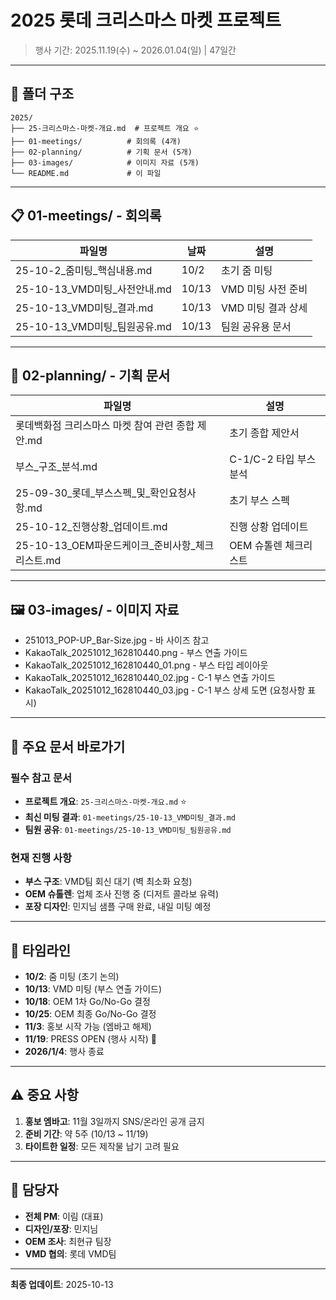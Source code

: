 # 2025 롯데 크리스마스 마켓 프로젝트

> 행사 기간: 2025.11.19(수) ~ 2026.01.04(일) | 47일간

---

## 📂 폴더 구조

```
2025/
├── 25-크리스마스-마켓-개요.md  # 프로젝트 개요 ⭐
├── 01-meetings/          # 회의록 (4개)
├── 02-planning/          # 기획 문서 (5개)
├── 03-images/            # 이미지 자료 (5개)
└── README.md             # 이 파일
```

---

## 📋 01-meetings/ - 회의록

| 파일명 | 날짜 | 설명 |
|--------|------|------|
| 25-10-2_줌미팅_핵심내용.md | 10/2 | 초기 줌 미팅 |
| 25-10-13_VMD미팅_사전안내.md | 10/13 | VMD 미팅 사전 준비 |
| 25-10-13_VMD미팅_결과.md | 10/13 | VMD 미팅 결과 상세 |
| 25-10-13_VMD미팅_팀원공유.md | 10/13 | 팀원 공유용 문서 |

---

## 🎯 02-planning/ - 기획 문서

| 파일명 | 설명 |
|--------|------|
| 롯데백화점 크리스마스 마켓 참여 관련 종합 제안.md | 초기 종합 제안서 |
| 부스_구조_분석.md | C-1/C-2 타입 부스 분석 |
| 25-09-30_롯데_부스스펙_및_확인요청사항.md | 초기 부스 스펙 |
| 25-10-12_진행상황_업데이트.md | 진행 상황 업데이트 |
| 25-10-13_OEM파운드케이크_준비사항_체크리스트.md | OEM 슈톨렌 체크리스트 |

---

## 🖼️ 03-images/ - 이미지 자료

- 251013_POP-UP_Bar-Size.jpg - 바 사이즈 참고
- KakaoTalk_20251012_162810440.png - 부스 연출 가이드
- KakaoTalk_20251012_162810440_01.png - 부스 타입 레이아웃
- KakaoTalk_20251012_162810440_02.jpg - C-1 부스 연출 가이드
- KakaoTalk_20251012_162810440_03.jpg - C-1 부스 상세 도면 (요청사항 표시)

---

## 🔗 주요 문서 바로가기

### 필수 참고 문서
- **프로젝트 개요**: `25-크리스마스-마켓-개요.md` ⭐
- **최신 미팅 결과**: `01-meetings/25-10-13_VMD미팅_결과.md`
- **팀원 공유**: `01-meetings/25-10-13_VMD미팅_팀원공유.md`

### 현재 진행 사항
- **부스 구조**: VMD팀 회신 대기 (벽 최소화 요청)
- **OEM 슈톨렌**: 업체 조사 진행 중 (디저트 콜라보 유력)
- **포장 디자인**: 민지님 샘플 구매 완료, 내일 미팅 예정

---

## 📅 타임라인

- **10/2**: 줌 미팅 (초기 논의)
- **10/13**: VMD 미팅 (부스 연출 가이드)
- **10/18**: OEM 1차 Go/No-Go 결정
- **10/25**: OEM 최종 Go/No-Go 결정
- **11/3**: 홍보 시작 가능 (엠바고 해제)
- **11/19**: PRESS OPEN (행사 시작) 🎉
- **2026/1/4**: 행사 종료

---

## ⚠️ 중요 사항

1. **홍보 엠바고**: 11월 3일까지 SNS/온라인 공개 금지
2. **준비 기간**: 약 5주 (10/13 ~ 11/19)
3. **타이트한 일정**: 모든 제작물 납기 고려 필요

---

## 👥 담당자

- **전체 PM**: 이림 (대표)
- **디자인/포장**: 민지님
- **OEM 조사**: 최현규 팀장
- **VMD 협의**: 롯데 VMD팀

---

**최종 업데이트**: 2025-10-13

